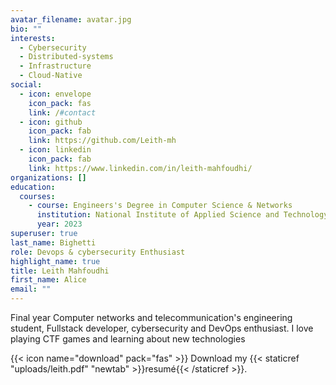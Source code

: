 ```yaml
---
avatar_filename: avatar.jpg
bio: ""
interests:
  - Cybersecurity
  - Distributed-systems
  - Infrastructure
  - Cloud-Native
social:
  - icon: envelope
    icon_pack: fas
    link: /#contact
  - icon: github
    icon_pack: fab
    link: https://github.com/Leith-mh
  - icon: linkedin
    icon_pack: fab
    link: https://www.linkedin.com/in/leith-mahfoudhi/
organizations: []
education:
  courses:
    - course: Engineers's Degree in Computer Science & Networks
      institution: National Institute of Applied Science and Technology -Tunis
      year: 2023
superuser: true
last_name: Bighetti
role: Devops & cybersecurity Enthusiast
highlight_name: true
title: Leith Mahfoudhi
first_name: Alice
email: ""
---
```

Final year Computer networks and telecommunication's engineering student, Fullstack developer, cybersecurity and DevOps enthusiast. I love playing CTF games and learning about new technologies

{{< icon name="download" pack="fas" >}} Download my {{< staticref "uploads/leith.pdf" "newtab" >}}resumé{{< /staticref >}}.